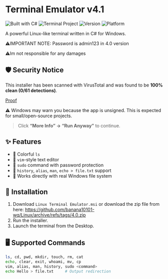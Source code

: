# Terminal Emulator v4.1
![Built with C#](https://img.shields.io/badge/built%20with-C%23-blue)
![Terminal Project](https://img.shields.io/badge/type-terminal-green)
![Version](https://img.shields.io/badge/Version-4.1-informational?style=flat&logo=windows-terminal&logoColor=white&color=0abde3)
![Platform](https://img.shields.io/badge/Platform-Windows-0078D6?logo=windows&logoColor=white)

A powerful Linux-like terminal written in C# for Windows.

⚠️IMPORTANT NOTE: Password is admin123 in 4.0 version

⚠️Im not responsible for any damages

## 🛡️ Security Notice

This installer has been scanned with VirusTotal and was found to be **100% clean (0/61 detections)**.

[Proof](https://www.virustotal.com/gui/file/7e4c970259bddad54ca700c16c8bff16bd7cfdac36023268dd85b9f20dcf3382?nocache=1)


⚠️ Windows may warn you because the app is unsigned. This is expected for small/open-source projects.

> Click **“More Info” → “Run Anyway”** to continue.

## ✨ Features

- 🎨 Colorful `ls`
- 📝 `vim`-style text editor
- 🔐 `sudo` command with password protection
- 🧠 `history`, `alias`, `man`, `echo > file.txt` support
- 💾 Works directly with real Windows file system

## 🔧 Installation

1. Download `Linux Terminal Emulator.msi` or download the zip file from here: https://github.com/banana10101-wq/Linux/archive/refs/tags/4.0.zip
2. Run the installer.
3. Launch the terminal from the Desktop.

## 🖥️ Supported Commands

```bash
ls, cd, pwd, mkdir, touch, rm, cat
echo, clear, exit, whoami, mv, cp
vim, alias, man, history, sudo <command>
echo Hello > file.txt     # Output redirection
